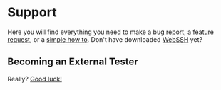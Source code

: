 # Support
Here you will find everything you need to make a [bug report](https://github.com/isontheline/pro.webssh.net/issues/new?assignees=&labels=&template=bug_report.md&title=), a [feature request](https://github.com/isontheline/pro.webssh.net/issues/new?assignees=&labels=&template=feature_request.md&title=), or a [simple how to](https://github.com/isontheline/pro.webssh.net/issues/new?assignees=&labels=&template=how_to.md&title=).
Don't have downloaded [WebSSH](https://apps.apple.com/us/app/webssh-pro/id497714887) yet?

## Becoming an External Tester
Really? [Good luck!](/becoming-external-tester/)